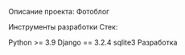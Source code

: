 Описание проекта: Фотоблог

Инструменты разработки Стек:

Python >= 3.9 Django == 3.2.4 sqlite3 Разработка

